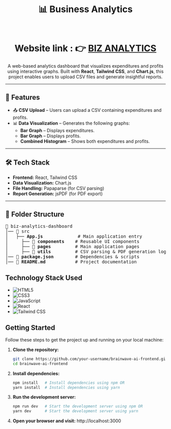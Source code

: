 <h1 align="center">📊 Business Analytics</h1>
<br/>
<h1  align="center"> Website link : 👉 <a href="https://biz-analytics-m5xfrmp0h-neosandeep24s-projects.vercel.app/"/>BIZ ANALYTICS</a></h1>

<p align="center">
A web-based analytics dashboard that visualizes expenditures and profits using interactive graphs. Built with <b>React</b>, <b>Tailwind CSS</b>, and <b>Chart.js</b>, this project enables users to upload CSV files and generate insightful reports.
</p>

---

## 🚀 Features

- 📤 **CSV Upload** – Users can upload a CSV containing expenditures and profits.
- 📊 **Data Visualization** – Generates the following graphs:
  - **Bar Graph** – Displays expenditures.
  - **Bar Graph** – Displays profits.
  - **Combined Histogram** – Shows both expenditures and profits.
---

## 🛠️ Tech Stack

- **Frontend:** React, Tailwind CSS
- **Data Visualization:** Chart.js
- **File Handling:** Papaparse (for CSV parsing)
- **Report Generation:** jsPDF (for PDF export)
---
<h2>📂 Folder Structure</h2>

<pre>
📂 biz-analytics-dashboard
│── 📂 src
│   ├── <b>App.js</b>             # Main application entry
│     ├── 📂 <b>components</b>    # Reusable UI components
│     ├── 📂 <b>pages</b>         # Main application pages
│     ├── 📂 <b>utils</b>         # CSV parsing & PDF generation logic
│── 📄 <b>package.json</b>        # Dependencies & scripts
│── 📄 <b>README.md</b>           # Project documentation
</pre>


## Technology Stack Used
- ![HTML5](https://img.shields.io/badge/HTML5-E34F26.svg?style=for-the-badge&logo=HTML5&logoColor=white)
- ![CSS3](https://img.shields.io/badge/CSS3-1572B6.svg?style=for-the-badge&logo=CSS3&logoColor=white)
- ![JavaScript](https://img.shields.io/badge/JavaScript-F7DF1E.svg?style=for-the-badge&logo=JavaScript&logoColor=white)
- ![React](https://img.shields.io/badge/React-61DAFB.svg?style=for-the-badge&logo=React&logoColor=white)
- ![Tailwind CSS](https://img.shields.io/badge/Tailwind_CSS-38B2AC.svg?style=for-the-badge&logo=Tailwind+CSS&logoColor=white)


## Getting Started
Follow these steps to get the project up and running on your local machine:

1. **Clone the repository:**
   ```bash
   git clone https://github.com/your-username/brainwave-ai-frontend.git
   cd brainwave-ai-frontend
2. **Install dependencies:**
   ```bash
   npm install   # Install dependencies using npm OR
   yarn install  # Install dependencies using yarn
3. **Run the development server:**
    ```bash
   npm run dev   # Start the development server using npm OR
   yarn dev      # Start the development server using yarn
4. **Open your browser and visit:**
   http://localhost:3000
